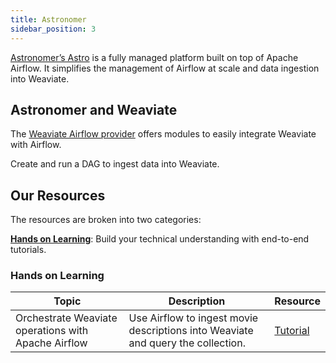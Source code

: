 ```yaml
---
title: Astronomer
sidebar_position: 3
---
```

[Astronomer’s Astro](https://www.astronomer.io/) is a fully managed platform built on top of Apache Airflow. It simplifies the management of Airflow at scale and data ingestion into Weaviate.


## Astronomer and Weaviate
The [Weaviate Airflow provider](https://www.astronomer.io/docs/learn/airflow-weaviate) offers modules to easily integrate Weaviate with Airflow.

Create and run a DAG to ingest data into Weaviate.

## Our Resources 
The resources are broken into two categories: 

[**Hands on Learning**](#hands-on-learning): Build your technical understanding with end-to-end tutorials.

### Hands on Learning

| Topic | Description | Resource | 
| --- | --- | --- |
| Orchestrate Weaviate operations with Apache Airflow | Use Airflow to ingest movie descriptions into Weaviate and query the collection. | [Tutorial](https://www.astronomer.io/docs/learn/airflow-weaviate) |
 